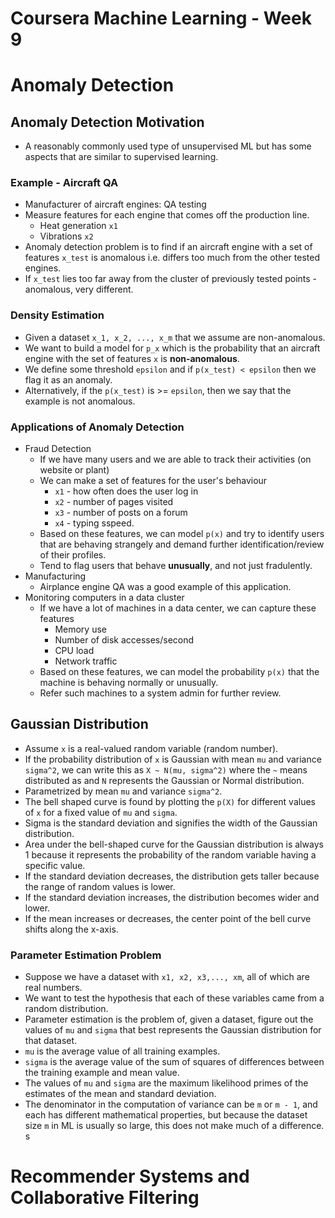 # Coursera Machine Learning - Week 9

# Anomaly Detection
## Anomaly Detection Motivation
- A reasonably commonly used type of unsupervised ML but has some aspects that are similar to supervised learning.

### Example - Aircraft QA
- Manufacturer of aircraft engines: QA testing
- Measure features for each engine that comes off the production line.
	- Heat generation `x1`
	- Vibrations `x2`
- Anomaly detection problem is to find if an aircraft engine with a set of features `x_test` is anomalous i.e. differs too much from the other tested engines.
- If `x_test` lies too far away from the cluster of previously tested points - anomalous, very different.

### Density Estimation
- Given a dataset `x_1, x_2, ..., x_m` that we assume are non-anomalous.
- We want to build a model for `p_x` which is the probability that an aircraft engine with the set of features `x` is **non-anomalous**. 
- We define some threshold `epsilon` and if `p(x_test) < epsilon` then we flag it as an anomaly. 
- Alternatively, if the `p(x_test)` is >= `epsilon`, then we say that the example is not anomalous.

### Applications of Anomaly Detection
- Fraud Detection
	- If we have many users and we are able to track their activities (on website or plant)
	- We can make a set of features for the user's behaviour
		- `x1` - how often does the user log in
		- `x2` - number of pages visited
		- `x3` - number of posts on a forum
		- `x4` - typing sspeed.
	- Based on these features, we can model `p(x)` and try to identify users that are behaving strangely and demand further identification/review of their profiles.
	- Tend to flag users that behave **unusually**, and not just fradulently.
- Manufacturing 
	- Airplance engine QA was a good example of this application.
- Monitoring computers in a data cluster
	- If we have a lot of machines in a data center, we can capture these features
		- Memory use 
		- Number of disk accesses/second
		- CPU load
		- Network traffic
	- Based on these features, we can model the probability `p(x)` that the machine is behaving normally or unusually. 
	- Refer such machines to a system admin for further review.

## Gaussian Distribution
- Assume `x` is a real-valued random variable (random number).
- If the probability distribution of `x` is Gaussian with mean `mu` and variance `sigma^2`, we can write this as `X ~ N(mu, sigma^2)`  where the `~` means distributed as and `N` represents the Gaussian or Normal distribution.
- Parametrized by mean `mu` and variance `sigma^2`.
- The bell shaped curve is found by plotting the `p(X)` for different values of `x` for a fixed value of `mu` and `sigma`. 
- Sigma is the standard deviation and signifies the width of the Gaussian distribution.
- Area under the bell-shaped curve for the Gaussian distribution is always 1 because it represents the probability of the random variable having a specific value.
- If the standard deviation decreases, the distribution gets taller because the range of random values is lower.
- If the standard deviation increases, the distribution becomes wider and lower.
- If the mean increases or decreases, the center point of the bell curve shifts along the x-axis.

### Parameter Estimation Problem
- Suppose we have a dataset with `x1, x2, x3,..., xm`, all of which are real numbers.
- We want to test the hypothesis that each of these variables came from a random distribution.
- Parameter estimation is the problem of, given a dataset, figure out the values of `mu` and `sigma` that best represents the Gaussian distribution for that dataset.
- `mu` is the average value of all training examples.
- `sigma` is the average value of the sum of squares of differences between the training example and mean value.
- The values of `mu` and `sigma` are the maximum likelihood primes of the estimates of the mean and standard deviation.
- The denominator in the computation of variance can be `m` or `m - 1`, and each has different mathematical properties, but because the dataset size `m` in ML is usually so large, this does not make much of a difference.
s
# Recommender Systems and Collaborative Filtering